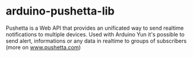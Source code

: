 arduino-pushetta-lib
====================

Pushetta is a Web API that provides an unificated way to send realtime notifications to multiple devices. Used with Arduino Yun it's possible to send alert, informations or any data in realtime to groups of subscribers (more on www.pushetta.com)
